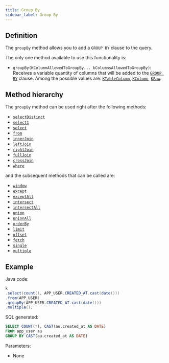 ```yaml
---
title: Group By
sidebar_label: Group By
---
```


## Definition

The `groupBy` method allows you to add a `GROUP BY` clause to the query.

The only one method available to use this functionality is:

- `groupBy(KColumnAllowedToGroupBy... kColumnsAllowedToGroupBy)`: Receives a variable quantity of columns that will be added to the [`GROUP BY`](/docs/select-statement/group-by/introduction) clause. Among the possible values are: [`KTableColumn`](/docs/select-statement/select/introduction#1-ktablecolumn), [`KColumn`](/docs/select-statement/select/introduction#2-kcolumn), [`KRaw`](/docs/select-statement/select/introduction#7-kraw).

## Method hierarchy

The `groupBy` method can be used right after the following methods:

- [`selectDistinct`](/docs/select-statement/select/distinct)
- [`select1`](/docs/select-statement/select/select1)
- [`select`](/docs/select-statement/select/)
- [`from`](/docs/select-statement/from/)
- [`innerJoin`](/docs/select-statement/join/inner-join)
- [`leftJoin`](/docs/select-statement/join/left-join)
- [`rightJoin`](/docs/select-statement/join/right-join)
- [`fullJoin`](/docs/select-statement/join/full-join)
- [`crossJoin`](/docs/select-statement/join/cross-join)
- [`where`](/docs/select-statement/where/)

and the subsequent methods that can be called are:

- [`window`](/docs/select-statement/select/)
- [`except`](/docs/select-statement/select/)
- [`exceptAll`](/docs/select-statement/select/)
- [`intersect`](/docs/select-statement/select/)
- [`intersectAll`](/docs/select-statement/select/)
- [`union`](/docs/select-statement/select/)
- [`unionAll`](/docs/select-statement/select/)
- [`orderBy`](/docs/select-statement/select/)
- [`limit`](/docs/select-statement/select/)
- [`offset`](/docs/select-statement/select/)
- [`fetch`](/docs/select-statement/select/)
- [`single`](/docs/select-statement/select/)
- [`multiple`](/docs/select-statement/select/)

## Example

Java code:

```java
k
.select(count(), APP_USER.CREATED_AT.cast(date()))
.from(APP_USER)
.groupBy(APP_USER.CREATED_AT.cast(date()))
.multiple();
```

SQL generated:

```sql
SELECT COUNT(*), CAST(au.created_at AS DATE)
FROM app_user au
GROUP BY CAST(au.created_at AS DATE)
```

Parameters:

- None